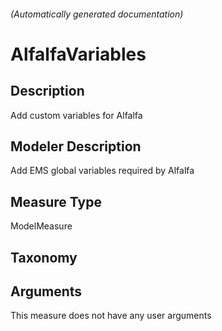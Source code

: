 

###### (Automatically generated documentation)

# AlfalfaVariables

## Description
Add custom variables for Alfalfa

## Modeler Description
Add EMS global variables required by Alfalfa

## Measure Type
ModelMeasure

## Taxonomy


## Arguments




This measure does not have any user arguments

